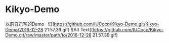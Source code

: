 # Kikyo-Demo
以前自己写的Demo  
![](https://github.com/IUCoco/Kikyo-Demo.git/Kikyo-Demo/2016-12-28 21.57.39.gif)
![Alt Text](https://github.com/IUCoco/Kikyo-Demo.git/raw/master/path/to/2016-12-28 21.57.39.gif)
